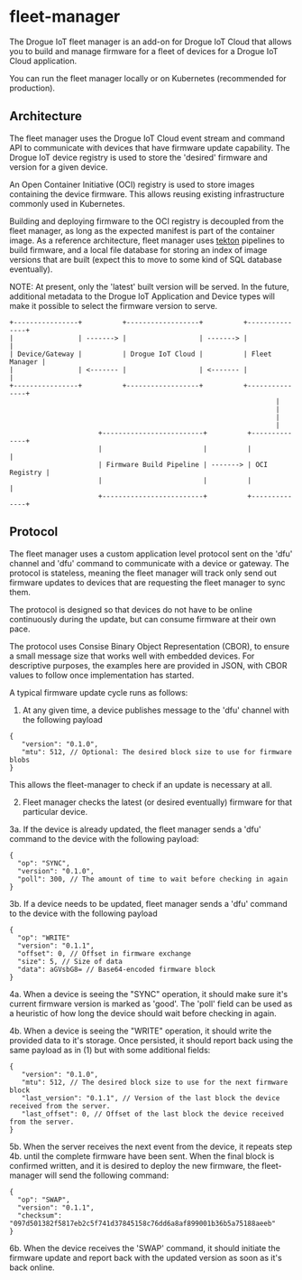 # fleet-manager

The Drogue IoT fleet manager is an add-on for Drogue IoT Cloud that allows you to build and manage firmware for a fleet of devices for a Drogue IoT Cloud application.

You can run the fleet manager locally or on Kubernetes (recommended for production).

## Architecture

The fleet manager uses the Drogue IoT Cloud event stream and command API to communicate with devices that have firmware update capability. The Drogue IoT device registry is used to store the 'desired' firmware and version for a given device.

An Open Container Initiative (OCI) registry is used to store images containing the device firmware. This allows reusing existing infrastructure commonly used in Kubernetes. 

Building and deploying firmware to the OCI registry is decoupled from the fleet manager, as long as the expected manifest is part of the container image. As a reference architecture, fleet manager uses [tekton](tekton.dev) pipelines to build firmware, and a local file database for storing an index of image versions that are built (expect this to move to some kind of SQL database eventually). 

NOTE: At present, only the 'latest' built version will be served. In the future, additional metadata to the Drogue IoT Application and Device types will make it possible to select the firmware version to serve.

```
+----------------+          +------------------+          +---------------+ 
|                | -------> |                  | -------> |               | 
| Device/Gateway |          | Drogue IoT Cloud |          | Fleet Manager | 
|                | <------- |                  | <------- |               | 
+----------------+          +------------------+          +---------------+ 
                                                                  |
                                                                  |
                                                                  |
                                                                  |
                      +-------------------------+          +--------------+
                      |                         |          |              |
                      | Firmware Build Pipeline | -------> | OCI Registry |
                      |                         |          |              |
                      +-------------------------+          +--------------+
```

## Protocol

The fleet manager uses a custom application level protocol sent on the 'dfu' channel and 'dfu' command to communicate with a device or gateway. The protocol is stateless, meaning the fleet manager will track only send out firmware updates to devices that are requesting the fleet manager to sync them.

The protocol is designed so that devices do not have to be online continuously during the update, but can consume firmware at their own pace.

The protocol uses Consise Binary Object Representation (CBOR), to ensure a small message size that works well with embedded devices. For descriptive purposes, the examples here are provided in JSON, with CBOR values to follow once implementation has started.

A typical firmware update cycle runs as follows:

1. At any given time, a device publishes message to the 'dfu' channel with the following payload

```
{
   "version": "0.1.0",
   "mtu": 512, // Optional: The desired block size to use for firmware blobs
}
```

This allows the fleet-manager to check if an update is necessary at all.

2. Fleet manager checks the latest (or desired eventually) firmware for that particular device. 

3a. If the device is already updated, the fleet manager sends a 'dfu' command to the device with the following payload:

```
{
  "op": "SYNC",
  "version": "0.1.0",
  "poll": 300, // The amount of time to wait before checking in again
}
```

3b. If a device needs to be updated, fleet manager sends a 'dfu' command to the device with the following payload

```
{
  "op": "WRITE"
  "version": "0.1.1",
  "offset": 0, // Offset in firmware exchange
  "size": 5, // Size of data
  "data": aGVsbG8= // Base64-encoded firmware block
}
```

4a. When a device is seeing the "SYNC" operation, it should make sure it's current firmware version is marked as 'good'. The 'poll' field can be used as a heuristic of how long the device should wait before checking in again.

4b. When a device is seeing the "WRITE" operation, it should write the provided data to it's storage. Once persisted, it should report back using the same payload as in (1) but with some additional fields:


```
{
   "version": "0.1.0",
   "mtu": 512, // The desired block size to use for the next firmware block
   "last_version": "0.1.1", // Version of the last block the device received from the server.
   "last_offset": 0, // Offset of the last block the device received from the server.
}
```

5b. When the server receives the next event from the device, it repeats step 4b. until the complete firmware have been sent. When the final block is confirmed written, and it is desired to deploy the new firmware, the fleet-manager will send the following command:

```
{
  "op": "SWAP",
  "version": "0.1.1",
  "checksum": "097d501382f5817eb2c5f741d37845158c76dd6a8af899001b36b5a75188aeeb"
}
```

6b. When the device receives the 'SWAP' command, it should initiate the firmware update and report back with the updated version as soon as it's back online.
